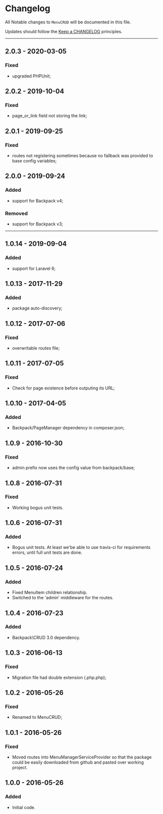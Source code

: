 # Changelog

All Notable changes to `MenuCRUD` will be documented in this file.

Updates should follow the [Keep a CHANGELOG](http://keepachangelog.com/) principles.

-------------

## 2.0.3 - 2020-03-05

### Fixed
- upgraded PHPUnit;


## 2.0.2 - 2019-10-04

### Fixed
- page_or_link field not storing the link;


## 2.0.1 - 2019-09-25

### Fixed
- routes not registering sometimes because no fallback was provided to base config variables;


## 2.0.0 - 2019-09-24

### Added
- support for Backpack v4;

### Removed
- support for Backpack v3;

-------------


## 1.0.14 - 2019-09-04

### Added
- support for Laravel 6;


## 1.0.13 - 2017-11-29

### Added
- package auto-discovery;


## 1.0.12 - 2017-07-06

### Fixed
- overwritable routes file;


## 1.0.11 - 2017-07-05

### Fixed
- Check for page existence before outputing its URL;


## 1.0.10 - 2017-04-05

### Added
- Backpack/PageManager dependency in composer.json;


## 1.0.9 - 2016-10-30

### Fixed
- admin prefix now uses the config value from backpack/base;


## 1.0.8 - 2016-07-31

### Fixed
- Working bogus unit tests.



## 1.0.6 - 2016-07-31

### Added
- Bogus unit tests. At least we'be able to use travis-ci for requirements errors, until full unit tests are done.


## 1.0.5 - 2016-07-24

### Added
- Fixed MenuItem children relationship.
- Switched to the 'admin' middleware for the routes.


## 1.0.4 - 2016-07-23

### Added
- Backpack\CRUD 3.0 dependency.


## 1.0.3 - 2016-06-13

### Fixed
- Migration file had double extension (.php.php);


## 1.0.2 - 2016-05-26

### Fixed
- Renamed to MenuCRUD;


## 1.0.1 - 2016-05-26

### Fixed
- Moved routes into MenuManagerServiceProvider so that the package could be easily downloaded from github and pasted over working project.


## 1.0.0 - 2016-05-26

### Added
- Initial code.
